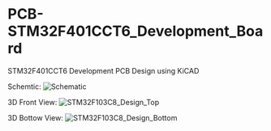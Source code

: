 # PCB-STM32F401CCT6_Development_Board
STM32F401CCT6 Development PCB Design using KiCAD

Schemtic:
![Schematic](https://user-images.githubusercontent.com/26379432/57425189-f1b89e80-724c-11e9-8a1c-7b63229d5ee2.PNG)


3D Front View:
![STM32F103C8_Design_Top](https://user-images.githubusercontent.com/26379432/57424974-1b24fa80-724c-11e9-9283-38f0b56c08c6.PNG)

3D Bottow View:
![STM32F103C8_Design_Bottom](https://user-images.githubusercontent.com/26379432/57424951-0cd6de80-724c-11e9-9b77-a1c8b0057b67.PNG)
